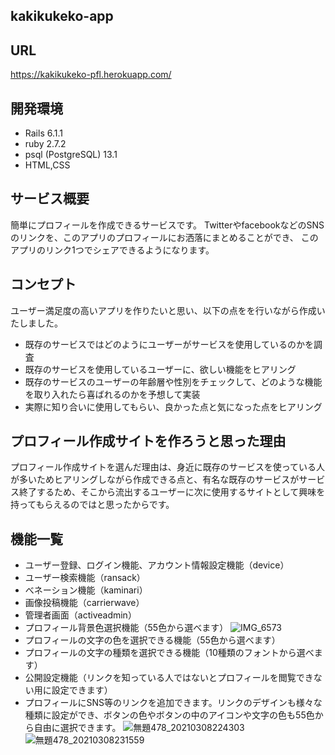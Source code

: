 ## kakikukeko-app

## URL

https://kakikukeko-pfl.herokuapp.com/

## 開発環境

- Rails 6.1.1
- ruby 2.7.2
- psql (PostgreSQL) 13.1
- HTML,CSS

## サービス概要

簡単にプロフィールを作成できるサービスです。
TwitterやfacebookなどのSNSのリンクを、このアプリのプロフィールにお洒落にまとめることができ、
このアプリのリンク1つでシェアできるようになります。

## コンセプト

ユーザー満足度の高いアプリを作りたいと思い、以下の点をを行いながら作成いたしました。
- 既存のサービスではどのようにユーザーがサービスを使用しているのかを調査
- 既存のサービスを使用しているユーザーに、欲しい機能をヒアリング
- 既存のサービスのユーザーの年齢層や性別をチェックして、どのような機能を取り入れたら喜ばれるのかを予想して実装
- 実際に知り合いに使用してもらい、良かった点と気になった点をヒアリング

## プロフィール作成サイトを作ろうと思った理由

プロフィール作成サイトを選んだ理由は、身近に既存のサービスを使っている人が多いためヒアリングしながら作成できる点と、有名な既存のサービスがサービス終了するため、そこから流出するユーザーに次に使用するサイトとして興味を持ってもらえるのではと思ったからです。

## 機能一覧

- ユーザー登録、ログイン機能、アカウント情報設定機能（device）
- ユーザー検索機能（ransack）
- べネーション機能（kaminari）
- 画像投稿機能（carrierwave）
- 管理者画面（activeadmin）
- プロフィール背景色選択機能（55色から選べます）
 ![IMG_6573](https://user-images.githubusercontent.com/76430700/110329971-97631180-8060-11eb-9cbc-5c3631e409d4.png)
- プロフィールの文字の色を選択できる機能（55色から選べます）
- プロフィールの文字の種類を選択できる機能（10種類のフォントから選べます）
- 公開設定機能（リンクを知っている人ではないとプロフィールを閲覧できない用に設定できます）
- プロフィールにSNS等のリンクを追加できます。リンクのデザインも様々な種類に設定ができ、ボタンの色やボタンの中のアイコンや文字の色も55色から自由に選択できます。
![無題478_20210308224303](https://user-images.githubusercontent.com/76430700/110329607-2e7b9980-8060-11eb-8e0e-3a22e334570b.png)
![無題478_20210308231559](https://user-images.githubusercontent.com/76430700/110333074-83211380-8064-11eb-868f-f482d056c2ac.png)





